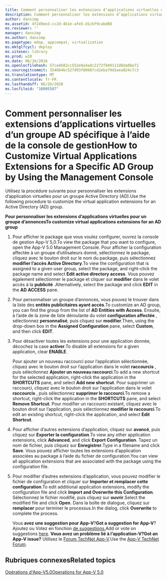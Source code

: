```yaml
---
title: Comment personnaliser les extensions d’applications virtuelles d’un groupe AD spécifique à l’aide de la console de gestion
description: Comment personnaliser les extensions d’applications virtuelles d’un groupe AD spécifique à l’aide de la console de gestion
author: dansimp
ms.assetid: 4f249ee3-cc2d-4b1e-afe5-d1cbf9cabd88
ms.reviewer: ''
manager: dansimp
ms.author: dansimp
ms.pagetype: mdop, appcompat, virtualization
ms.mktglfcycl: deploy
ms.sitesec: library
ms.prod: w10
ms.date: 06/16/2016
ms.openlocfilehash: 57ce4b82cc552e0a4adc2272f849111d8da0be71
ms.sourcegitcommit: 354664bc527d93f80687cd2eba70d1eea024c7c3
ms.translationtype: MT
ms.contentlocale: fr-FR
ms.lasthandoff: 06/26/2020
ms.locfileid: "10805587"
---
```

# <span data-ttu-id="cc81e-103">Comment personnaliser les extensions d’applications virtuelles d’un groupe AD spécifique à l’aide de la console de gestion</span><span class="sxs-lookup"><span data-stu-id="cc81e-103">How to Customize Virtual Applications Extensions for a Specific AD Group by Using the Management Console</span></span>


<span data-ttu-id="cc81e-104">Utilisez la procédure suivante pour personnaliser les extensions d’application virtuelles pour un groupe Active Directory (AD).</span><span class="sxs-lookup"><span data-stu-id="cc81e-104">Use the following procedure to customize the virtual application extensions for an Active Directory (AD) group.</span></span>

**<span data-ttu-id="cc81e-105">Pour personnaliser les extensions d’applications virtuelles pour un groupe d’annonces</span><span class="sxs-lookup"><span data-stu-id="cc81e-105">To customize virtual applications extensions for an AD group</span></span>**

1.  <span data-ttu-id="cc81e-106">Pour afficher le package que vous voulez configurer, ouvrez la console de gestion App-V 5,0.</span><span class="sxs-lookup"><span data-stu-id="cc81e-106">To view the package that you want to configure, open the App-V 5.0 Management Console.</span></span> <span data-ttu-id="cc81e-107">Pour afficher la configuration affectée à un groupe d’utilisateurs donné, sélectionnez le package, cliquez avec le bouton droit sur le nom du package, puis sélectionnez **modifier l’accès Active Directory**.</span><span class="sxs-lookup"><span data-stu-id="cc81e-107">To view the configuration that is assigned to a given user group, select the package, and right-click the package name and select **Edit active directory access**.</span></span> <span data-ttu-id="cc81e-108">Vous pouvez également sélectionner le package et cliquer sur **modifier** dans le volet accès à la **publicité** .</span><span class="sxs-lookup"><span data-stu-id="cc81e-108">Alternatively, select the package and click **EDIT** in the **AD ACCESS** pane.</span></span>

2.  <span data-ttu-id="cc81e-109">Pour personnaliser un groupe d’annonces, vous pouvez le trouver dans la liste des **entités publicitaires ayant accès**.</span><span class="sxs-lookup"><span data-stu-id="cc81e-109">To customize an AD group, you can find the group from the list of **AD Entities with Access**.</span></span> <span data-ttu-id="cc81e-110">Ensuite, à l’aide de la zone de liste déroulante du volet **configuration affectée** , sélectionnez **personnalisé**, puis cliquez sur **modifier**.</span><span class="sxs-lookup"><span data-stu-id="cc81e-110">Then, using the drop-down box in the **Assigned Configuration** pane, select **Custom**, and then click **EDIT**.</span></span>

3.  <span data-ttu-id="cc81e-111">Pour désactiver toutes les extensions pour une application donnée, décochez la case **activer**.</span><span class="sxs-lookup"><span data-stu-id="cc81e-111">To disable all extensions for a given application, clear **ENABLE**.</span></span>

    <span data-ttu-id="cc81e-112">Pour ajouter un nouveau raccourci pour l’application sélectionnée, cliquez avec le bouton droit sur l’application dans le volet **raccourcis** , puis sélectionnez **Ajouter un nouveau raccourci**.</span><span class="sxs-lookup"><span data-stu-id="cc81e-112">To add a new shortcut for the selected application, right-click the application in the **SHORTCUTS** pane, and select **Add new shortcut**.</span></span> <span data-ttu-id="cc81e-113">Pour supprimer un raccourci, cliquez avec le bouton droit sur l’application dans le volet **raccourcis** , puis sélectionnez **supprimer le raccourci**.</span><span class="sxs-lookup"><span data-stu-id="cc81e-113">To remove a shortcut, right-click the application in the **SHORTCUTS** pane, and select **Remove Shortcut**.</span></span> <span data-ttu-id="cc81e-114">Pour modifier un raccourci existant, cliquez avec le bouton droit sur l’application, puis sélectionnez **modifier le raccourci**.</span><span class="sxs-lookup"><span data-stu-id="cc81e-114">To edit an existing shortcut, right-click the application, and select **Edit Shortcut**.</span></span>

4.  <span data-ttu-id="cc81e-115">Pour afficher d’autres extensions d’application, cliquez sur **avancé**, puis cliquez sur **Exporter la configuration**.</span><span class="sxs-lookup"><span data-stu-id="cc81e-115">To view any other application extensions, click **Advanced**, and click **Export Configuration**.</span></span> <span data-ttu-id="cc81e-116">Tapez un nom de fichier, puis cliquez sur **Enregistrer**.</span><span class="sxs-lookup"><span data-stu-id="cc81e-116">Type in a filename and click **Save**.</span></span> <span data-ttu-id="cc81e-117">Vous pouvez afficher toutes les extensions d’application associées au package à l’aide du fichier de configuration.</span><span class="sxs-lookup"><span data-stu-id="cc81e-117">You can view all application extensions that are associated with the package using the configuration file.</span></span>

5.  <span data-ttu-id="cc81e-118">Pour modifier d’autres extensions d’application, vous pouvez modifier le fichier de configuration et cliquer sur **Importer et remplacer cette configuration**.</span><span class="sxs-lookup"><span data-stu-id="cc81e-118">To edit additional application extensions, modify the configuration file and click **Import and Overwrite this Configuration**.</span></span> <span data-ttu-id="cc81e-119">Sélectionnez le fichier modifié, puis cliquez sur **ouvrir**.</span><span class="sxs-lookup"><span data-stu-id="cc81e-119">Select the modified file and click **Open**.</span></span> <span data-ttu-id="cc81e-120">Dans la boîte de dialogue, cliquez sur **remplacer** pour terminer le processus.</span><span class="sxs-lookup"><span data-stu-id="cc81e-120">In the dialog, click **Overwrite** to complete the process.</span></span>

    <span data-ttu-id="cc81e-121">Vous **avez une suggestion pour App-V**?</span><span class="sxs-lookup"><span data-stu-id="cc81e-121">**Got a suggestion for App-V**?</span></span> <span data-ttu-id="cc81e-122">Ajoutez ou Votez en fonction [de suggestions.](http://appv.uservoice.com/forums/280448-microsoft-application-virtualization)</span><span class="sxs-lookup"><span data-stu-id="cc81e-122">Add or vote on suggestions [here](http://appv.uservoice.com/forums/280448-microsoft-application-virtualization).</span></span> **<span data-ttu-id="cc81e-123">Vous avez un problème lié à l’application-V?</span><span class="sxs-lookup"><span data-stu-id="cc81e-123">Got an App-V issue?</span></span>** <span data-ttu-id="cc81e-124">Utilisez le [Forum TechNet App-V](https://social.technet.microsoft.com/Forums/home?forum=mdopappv).</span><span class="sxs-lookup"><span data-stu-id="cc81e-124">Use the [App-V TechNet Forum](https://social.technet.microsoft.com/Forums/home?forum=mdopappv).</span></span>

## <span data-ttu-id="cc81e-125">Rubriques connexes</span><span class="sxs-lookup"><span data-stu-id="cc81e-125">Related topics</span></span>


[<span data-ttu-id="cc81e-126">Opérations d'App-V5.0</span><span class="sxs-lookup"><span data-stu-id="cc81e-126">Operations for App-V 5.0</span></span>](operations-for-app-v-50.md)

 

 





